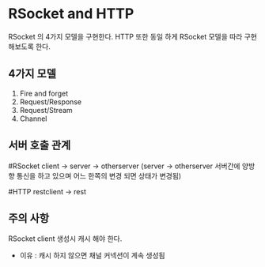 RSocket and HTTP
===================
RSocket 의 4가지 모델을 구현한다.
HTTP 또한 동일 하게 RSocket 모델을 따라 구현해보도록 한다.

4가지 모델
-------------------
1. Fire and forget
2. Request/Response
3. Request/Stream
3. Channel

서버 호출 관계
-------------------

#RSocket 
client -> server -> otherserver
(server -> otherserver 서버간에 양방향 통신을 하고 있으며 어느 한쪽의 변경 되면 상태가 변경됨)

#HTTP
restclient -> rest

주의 사항
-------------------
RSocket client 생성시 캐시 해야 한다. 
- 이유 : 캐시 하지 않으면 채널 커넥션이 계속 생성됨